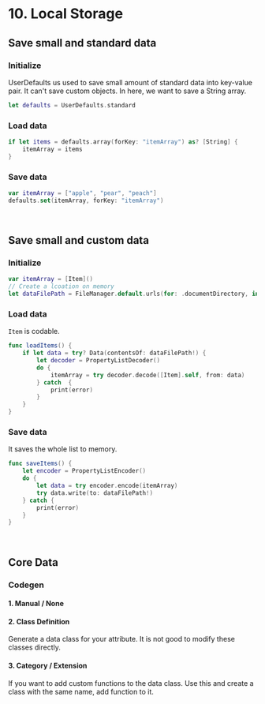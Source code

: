 # 10. Local Storage

## Save small and standard data
### Initialize
UserDefaults us used to save small amount of standard data into key-value pair. It can't save custom objects. In here, we want to save a String array.
```swift
let defaults = UserDefaults.standard
```

### Load data
```swift
if let items = defaults.array(forKey: "itemArray") as? [String] {
    itemArray = items
}
```

### Save data
```swift
var itemArray = ["apple", "pear", "peach"]
defaults.set(itemArray, forKey: "itemArray")
```
<br>

## Save small and custom data
### Initialize
```swift
var itemArray = [Item]()
// Create a lcoation on memory
let dataFilePath = FileManager.default.urls(for: .documentDirectory, in: .userDomainMask).first?.appendingPathComponent("Item.plist")
```

### Load data
```Item``` is codable.
```swift
func loadItems() {
    if let data = try? Data(contentsOf: dataFilePath!) {
        let decoder = PropertyListDecoder()
        do {
            itemArray = try decoder.decode([Item].self, from: data)
        } catch  {
            print(error)
        }
    }
}
```

### Save data
It saves the whole list to memory.
```swift
func saveItems() {
    let encoder = PropertyListEncoder()
    do {
        let data = try encoder.encode(itemArray)
        try data.write(to: dataFilePath!)
    } catch {
        print(error)
    }
}
```
<br>

## Core Data
### Codegen
#### 1. Manual / None

#### 2. Class Definition
Generate a data class for your attribute. It is not good to modify these classes directly.

#### 3. Category / Extension
If you want to add custom functions to the data class. Use this and create a class with the same name, add function to it.

